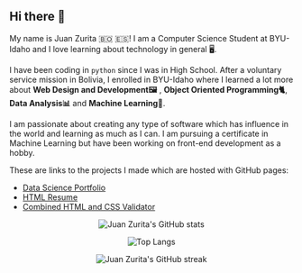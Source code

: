 ## Hi there 👋

My name is Juan Zurita 🇧🇴 🇪🇸! I am a Computer Science Student at BYU-Idaho and I love learning about technology in general 🖥️.

I have been coding in `python` since I was in High School. After a voluntary service mission in Bolivia, I enrolled in BYU-Idaho where I learned a lot more about **Web Design and Development🖼️** , **Object Oriented Programming🐈**, **Data Analysis📊** and **Machine Learning🤖**.

I am passionate about creating any type of software which has influence in the world and learning as much as I can. I am pursuing a certificate in Machine Learning but have been working on front-end development as a hobby.


These are links to the projects I made which are hosted with GitHub pages:

  - [Data Science Portfolio](https://juan-zv.github.io/data-science-portfolio/)
  - [HTML Resume](https://juan-zv.github.io/html-resume/)
  - [Combined HTML and CSS Validator](https://juan-zv.github.io/combined-validator-vanillajs/)

<div align="center">

![Juan Zurita's GitHub stats](https://github-readme-stats.vercel.app/api?username=juan-zv&show_icons=true&theme=dark&count_private=true&hide=prs&include_all_commits=true&hide_border=true)

![Top Langs](https://github-readme-stats.vercel.app/api/top-langs/?username=juan-zv&layout=compact&theme=dark&hide=html,css&hide_border=true)

![Juan Zurita's GitHub streak](https://github-readme-streak-stats.herokuapp.com/?user=juan-zv&theme=dark&date_format=j%20M%5B%20Y%5D&hide_border=true)

</div>
